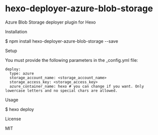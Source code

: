 # hexo-deployer-azure-blob-storage
Azure Blob Storage deployer plugin for Hexo

Installation

$ npm install hexo-deployer-azure-blob-storage --save

Setup

You must provide the following parameters in the _config.yml file:

```
deploy:
  type: azure
  storage_account_name: <storage_account_name>
  storage_access_key: <storage_access_key>
  azure_container_name: hexo # you can change if you want. Only lowercase letters and no special chars are allowed.
 ```

Usage

$ hexo deploy

License

MIT
